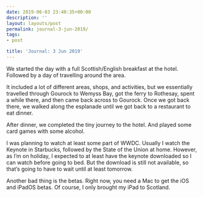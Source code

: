```yaml
---
date: 2019-06-03 23:40:35+00:00
description: ''
layout: layouts/post
permalink: journal-3-jun-2019/
tags:
- post

title: 'Journal: 3 Jun 2019'
---
```


<p>We started the day with a full Scottish/English breakfast at the hotel. Followed by a day of travelling around the area.</p>
<p>It included a lot of different areas, shops, and activities, but we essentially travelled through Gourock to Wemyss Bay, got the ferry to Rothesay, spent a while there, and then came back across to Gourock. Once we got back there, we walked along the esplanade until we got back to a restaurant to eat dinner.</p>
<p>After dinner, we completed the tiny journey to the hotel. And played some card games with some alcohol.</p>
<p>I was planning to watch at least some part of WWDC. Usually I watch the Keynote in Starbucks, followed by the State of the Union at home. However, as I’m on holiday, I expected to at least have the keynote downloaded so I can watch before going to bed. But the download is still not available, so that’s going to have to wait until at least tomorrow.</p>
<p>Another bad thing is the betas. Right now, you need a Mac to get the iOS and iPadOS betas. Of course, I only brought my iPad to Scotland.</p>
